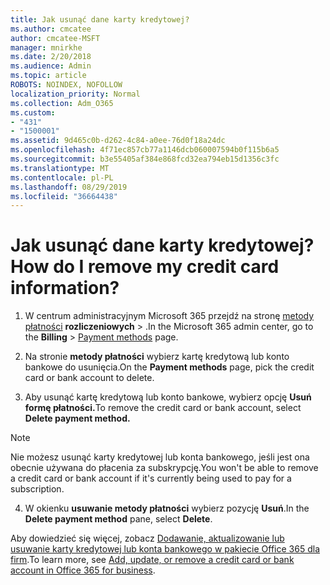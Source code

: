 ```yaml
---
title: Jak usunąć dane karty kredytowej?
ms.author: cmcatee
author: cmcatee-MSFT
manager: mnirkhe
ms.date: 2/20/2018
ms.audience: Admin
ms.topic: article
ROBOTS: NOINDEX, NOFOLLOW
localization_priority: Normal
ms.collection: Adm_O365
ms.custom:
- "431"
- "1500001"
ms.assetid: 9d465c0b-d262-4c84-a0ee-76d0f18a24dc
ms.openlocfilehash: 4f71ec857cb77a1146dcb060007594b0f115b6a5
ms.sourcegitcommit: b3e55405af384e868fcd32ea794eb15d1356c3fc
ms.translationtype: MT
ms.contentlocale: pl-PL
ms.lasthandoff: 08/29/2019
ms.locfileid: "36664438"
---
```

# <a name="how-do-i-remove-my-credit-card-information"></a><span data-ttu-id="fee18-102">Jak usunąć dane karty kredytowej?</span><span class="sxs-lookup"><span data-stu-id="fee18-102">How do I remove my credit card information?</span></span>

1. <span data-ttu-id="fee18-103">W centrum administracyjnym Microsoft 365 przejdź na stronę [metody płatności](https://go.microsoft.com/fwlink/p/?linkid=2018806) **rozliczeniowych** \> .</span><span class="sxs-lookup"><span data-stu-id="fee18-103">In the Microsoft 365 admin center, go to the **Billing** \> [Payment methods](https://go.microsoft.com/fwlink/p/?linkid=2018806) page.</span></span>

2. <span data-ttu-id="fee18-104">Na stronie **metody płatności** wybierz kartę kredytową lub konto bankowe do usunięcia.</span><span class="sxs-lookup"><span data-stu-id="fee18-104">On the **Payment methods** page, pick the credit card or bank account to delete.</span></span>

3. <span data-ttu-id="fee18-105">Aby usunąć kartę kredytową lub konto bankowe, wybierz opcję **Usuń formę płatności.**</span><span class="sxs-lookup"><span data-stu-id="fee18-105">To remove the credit card or bank account, select **Delete payment method.**</span></span>

> [!NOTE]
> <span data-ttu-id="fee18-106">Nie możesz usunąć karty kredytowej lub konta bankowego, jeśli jest ona obecnie używana do płacenia za subskrypcję.</span><span class="sxs-lookup"><span data-stu-id="fee18-106">You won't be able to remove a credit card or bank account if it's currently being used to pay for a subscription.</span></span>

4. <span data-ttu-id="fee18-107">W okienku **usuwanie metody płatności** wybierz pozycję **Usuń**.</span><span class="sxs-lookup"><span data-stu-id="fee18-107">In the **Delete payment method** pane, select **Delete**.</span></span>

<span data-ttu-id="fee18-108">Aby dowiedzieć się więcej, zobacz [Dodawanie, aktualizowanie lub usuwanie karty kredytowej lub konta bankowego w pakiecie Office 365 dla firm](https://docs.microsoft.com/office365/admin/subscriptions-and-billing/add-update-or-remove-credit-card-or-bank-account).</span><span class="sxs-lookup"><span data-stu-id="fee18-108">To learn more, see [Add, update, or remove a credit card or bank account in Office 365 for business](https://docs.microsoft.com/office365/admin/subscriptions-and-billing/add-update-or-remove-credit-card-or-bank-account).</span></span>